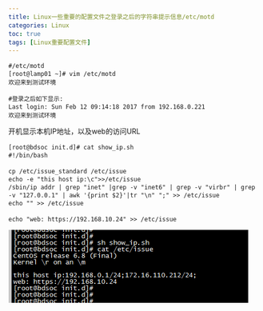 ```yaml
---
title: Linux一些重要的配置文件之登录之后的字符串提示信息/etc/motd
categories: Linux   
toc: true  
tags: [Linux重要配置文件]
---
```





```
#/etc/motd
[root@lamp01 ~]# vim /etc/motd     
欢迎来到测试环境

#登录之后如下显示:
Last login: Sun Feb 12 09:14:18 2017 from 192.168.0.221
欢迎来到测试环境

```





开机显示本机IP地址，以及web的访问URL

```shell
[root@bdsoc init.d]# cat show_ip.sh
#!/bin/bash

cp /etc/issue_standard /etc/issue
echo -e "this host ip:\c">>/etc/issue
/sbin/ip addr | grep "inet" |grep -v "inet6" | grep -v "virbr" | grep -v "127.0.0.1" | awk '{print $2}'|tr "\n" ";" >> /etc/issue
echo "" >> /etc/issue

echo "web: https://192.168.10.24" >> /etc/issue

```

![image-20201214135600097](../../../images/linux/shell/image-20201214135600097.png)